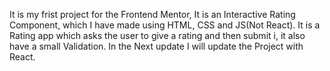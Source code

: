 It is my frist project for the Frontend Mentor,
  It is an Interactive Rating Component, which I have made using HTML, CSS and JS(Not React).
 It is a Rating app which asks the user to give a rating and then submit i, it also have a small Validation.
 In the Next update I will update the Project with React.
